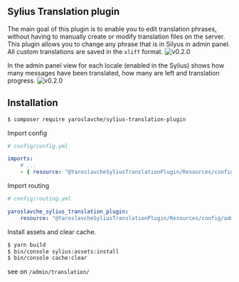 ## Sylius Translation plugin

The main goal of this plugin is to enable you to edit translation phrases, without having to manually create or modify translation files on the server. This plugin allows you to change any phrase that is in Silyus in admin panel. All custom translations are saved in the `xliff` format.
![v0.2.0](http://i.piccy.info/i9/5d080684d0be2362a42d8928e4641d94/1551832862/178409/1305830/Screenshot_20190306_023556.png)


In the admin panel view for each locale (enabled in the Sylius) shows how many messages have been translated, how many are left and translation progress.
![v0.2.0](http://i.piccy.info/i9/768bda840331adc4a6eb55192259d2e3/1551832837/156671/1305830/Screenshot_20190306_023610.png)

## Installation

```bash
$ composer require yaroslavche/sylius-translation-plugin
```

Import config
```yaml
# config/config.yml

imports:
    # ...
    - { resource: "@YaroslavcheSyliusTranslationPlugin/Resources/config/services.yml" }
```

Import routing
```yaml
# config/routing.yml

yaroslavche_sylius_translation_plugin:
    resource: "@YaroslavcheSyliusTranslationPlugin/Resources/config/admin_routing.yml"
```

Install assets and clear cache.
```bash
$ yarn build
$ bin/console sylius:assets:install
$ bin/console cache:clear
```

see on `/admin/translation/`